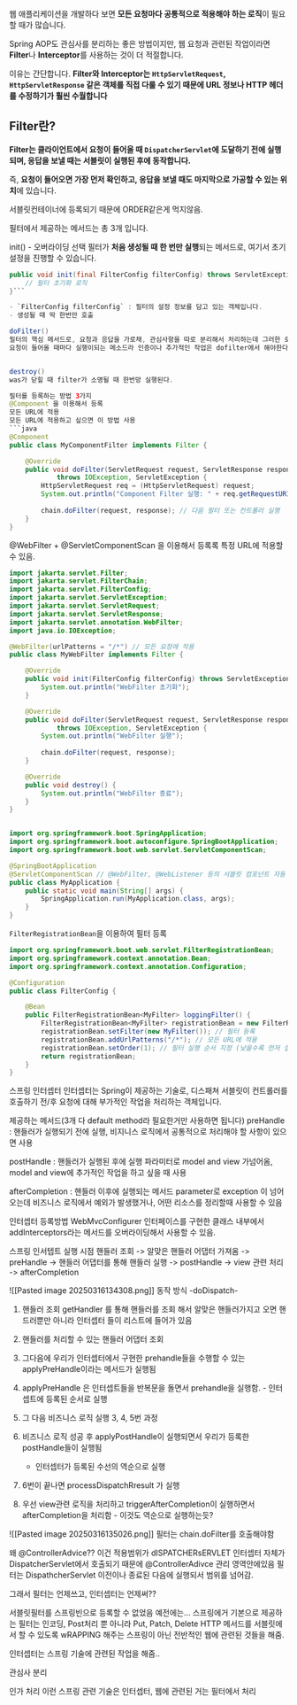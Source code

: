 웹 애플리케이션을 개발하다 보면 **모든 요청마다 공통적으로 적용해야 하는 로직**이 필요할 때가 많습니다.

Spring AOP도 관심사를 분리하는 좋은 방법이지만, 웹 요청과 관련된 작업이라면 **Filter**나 **Interceptor**를 사용하는 것이 더 적절합니다.

이유는 간단합니다. **Filter와 Interceptor는 `HttpServletRequest`, `HttpServletResponse` 같은 객체를 직접 다룰 수 있기 때문에 URL 정보나 HTTP 헤더를 수정하기가 훨씬 수월합니다**

## Filter란?
**Filter는 클라이언트에서 요청이 들어올 때 `DispatcherServlet`에 도달하기 전에 실행되며, 응답을 보낼 때는 서블릿이 실행된 후에 동작합니다.**

즉, **요청이 들어오면 가장 먼저 확인하고, 응답을 보낼 때도 마지막으로 가공할 수 있는 위치**에 있습니다.

서블릿컨테이너에 등록되기 때문에 ORDER같은게 먹지않음.

필터에서 제공하는 메서드는 총 3개 입니다.


init() - 오버라이딩 선택
필터가 **처음 생성될 때 한 번만 실행**되는 메서드로, 여기서 초기 설정을 진행할 수 있습니다.
```java
public void init(final FilterConfig filterConfig) throws ServletException {
    // 필터 초기화 로직
}```

- `FilterConfig filterConfig` : 필터의 설정 정보를 담고 있는 객체입니다.
- 생성될 때 딱 한번만 호출

doFilter()
필터의 핵심 메서드로, 요청과 응답을 가로채, 관심사항을 따로 분리해서 처리하는데 그러한 로직들이 담겨있음
요청이 들어올 때마다 실행이되는 메소드라 인증이나 추가적인 작업은 dofilter에서 해야한다. 


destroy()
was가 닫힐 때 filter가 소명될 때 한번망 실행된다.

필터를 등록하는 방법 3가지
@Component 을 이용해서 등록
모든 URL에 적용
모든 URL에 적용하고 싶으면 이 방법 사용
```java
@Component
public class MyComponentFilter implements Filter {

    @Override
    public void doFilter(ServletRequest request, ServletResponse response, FilterChain chain) 
            throws IOException, ServletException {
        HttpServletRequest req = (HttpServletRequest) request;
        System.out.println("Component Filter 실행: " + req.getRequestURI());
        
        chain.doFilter(request, response); // 다음 필터 또는 컨트롤러 실행
    }
}
```

@WebFilter + @ServletComponentScan 을 이용해서 등록록
특정 URL에 적용할 수 있음.
```java
import jakarta.servlet.Filter;
import jakarta.servlet.FilterChain;
import jakarta.servlet.FilterConfig;
import jakarta.servlet.ServletException;
import jakarta.servlet.ServletRequest;
import jakarta.servlet.ServletResponse;
import jakarta.servlet.annotation.WebFilter;
import java.io.IOException;

@WebFilter(urlPatterns = "/*") // 모든 요청에 적용
public class MyWebFilter implements Filter {

    @Override
    public void init(FilterConfig filterConfig) throws ServletException {
        System.out.println("WebFilter 초기화");
    }

    @Override
    public void doFilter(ServletRequest request, ServletResponse response, FilterChain chain) 
            throws IOException, ServletException {
        System.out.println("WebFilter 실행");
        
        chain.doFilter(request, response);
    }

    @Override
    public void destroy() {
        System.out.println("WebFilter 종료");
    }
}



```


```java
import org.springframework.boot.SpringApplication;
import org.springframework.boot.autoconfigure.SpringBootApplication;
import org.springframework.boot.web.servlet.ServletComponentScan;

@SpringBootApplication
@ServletComponentScan // @WebFilter, @WebListener 등의 서블릿 컴포넌트 자동 등록
public class MyApplication {
    public static void main(String[] args) {
        SpringApplication.run(MyApplication.class, args);
    }
}
```

`FilterRegistrationBean`을 이용하여 필터 등록
```java
import org.springframework.boot.web.servlet.FilterRegistrationBean;
import org.springframework.context.annotation.Bean;
import org.springframework.context.annotation.Configuration;

@Configuration
public class FilterConfig {

    @Bean
    public FilterRegistrationBean<MyFilter> loggingFilter() {
        FilterRegistrationBean<MyFilter> registrationBean = new FilterRegistrationBean<>();
        registrationBean.setFilter(new MyFilter()); // 필터 등록
        registrationBean.addUrlPatterns("/*"); // 모든 URL에 적용
        registrationBean.setOrder(1); // 필터 실행 순서 지정 (낮을수록 먼저 실행됨)
        return registrationBean;
    }
}
```
 

스프링 인터셉터
인터셉터는 Spring이 제공하는 기술로, 디스패쳐 서블릿이 컨트롤러를 호출하기 전/후 요청에 대해 부가적인 작업을 처리하는 객체입니다.

제공하는 메서드(3개 다 default method라 필요한거만 사용하면 됩니다)
preHandle : 핸들러가 실행되기 전에 실행, 비지니스 로직에서 공통적으로 처리해야 할 사항이 있으면 사용

postHandle : 핸들러가 실행된 후에 실행  파라미터로 model and view 가넘어옴, model and view에 추가적인 작업을 하고 싶을 때 사용

afterCompletion : 핸들러 이후에 실행되는 메서드  parameter로 exception 이 넘어오는데 비즈니스 로직에서  예외가 발생했거나, 어떤 리소스를 정리할때 사용할 수 있음

인터셉터 등록방법
WebMvcConfigurer 인터페이스를 구현한 클래스 내부에서
addInterceptors라는 메서드를 오버라이딩해서 사용할 수 있음.

스프링 인서텝트 실행 시점
핸들러 조회 -> 알맞은 핸들러 어댑터 가져옴 -> preHandle -> 핸들러 어댑터를 통해 핸들러 실행 -> postHandle -> view 관련 처리 -> afterCompletion

![[Pasted image 20250316134308.png]]
동작 방식
-doDispatch-
1. 핸들러 조회
getHandler 를 통해 핸들러를 조회 해서 알맞은 핸들러가지고 오면
핸드러뿐만 아니라 인터셉터 들이 리스트에 들어가 있음

 2. 핸들러를 처리할 수 있는 핸들러 어댑터 조회
3. 그다음에 우리가  인터셉터에서 구현한 prehandle들을 수행할 수 있는 applyPreHandle이라는 메서드가 실행됨
4. applyPreHandle 은 인터셉트들을 반복문을 돌면서 prehandle을 실행함. - 인터셉트에 등록된 순서로 실행
5. 그 다음 비즈니스 로직 실행  3, 4, 5번 과정
6. 비즈니스 로직 성공 후 applyPostHandle이 실행되면서 우리가 등록한 postHandle들이 실행됨
     - 인터셉터가 등록된 수선의 역순으로 실행
 7. 6번이 끝나면 processDispatchRresult 가 실행
 8. 우선 view관련 로직을 처리하고 triggerAfterCompletion이 실행하면서 afterCompletion을 처리함 - 이것도 역순으로 실행하는듯?


![[Pasted image 20250316135026.png]]
필터는 chain.doFilter를 호출해야함

왜 @ControllerAdvice??
이건 적용범위가 dISPATCHERsERVLET
인터셉터 자체가 DispatcherServlet에서 호출되기 때문에 @ControllerAdivce 관리 영역안에있음
필터는 DispathcherServlet 이전이나 종료된 다음에 실행되서 범위를 넘어감.

그래서 필터는 언제쓰고, 인터셉터는 언제써??

서블릿필터를 스프링빈으로 등록할 수 없었음 예전에는...
스프링에거 기본으로 제공하는 필터는
인코딩, Post처리 뿐 아니라 Put, Patch, Delete HTTP 메서드를 서블릿에서 할 수 있도록 wRAPPING 해주는 스프링이 아닌 전반적인 웹에 관련된 것들을 해줌.

인터셉터는 스프링 기술에 관련된 작업을 해줌..

관심사 분리

인가 처리 이런 스프링 관련 기술은 인터셉터, 웹에 관련된 거는 필터에서 처리
